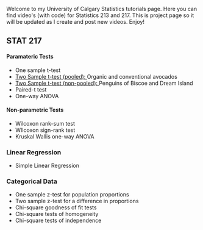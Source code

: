 
Welcome to my University of Calgary Statistics tutorials page. Here you can find video's (with code) for Statistics 213 and 217. This is project page so it will be updated as I create and post new videos. Enjoy! 

## STAT 217
#### Paramateric Tests 
* One sample t-test
* <a href="https://merrickmath.github.io/MerrickMath.github.io-UofCStats/Centers/PooledT.html"> Two Sample t-test (pooled): </a> Organic and conventional avocados
* <a href="https://merrickmath.github.io/MerrickMath.github.io-UofCStats/Centers/NonPooledT.html"> Two Sample t-test (non-pooled): </a> Penguins of Biscoe and Dream Island 
* Paired-t test 
* One-way ANOVA

#### Non-parametric Tests 
* Wilcoxon rank-sum test 
* WIlcoxon sign-rank test
* Kruskal Wallis one-way ANOVA 

### Linear Regression 
* Simple Linear Regression 

### Categorical Data
* One sample z-test for population proportions
* Two sample z-test for a difference in proportions 
* Chi-square goodness of fit tests
* Chi-square tests of homogeneity 
* Chi-square tests of independence 












